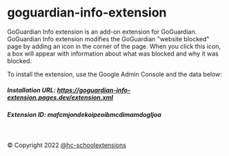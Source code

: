 # goguardian-info-extension

GoGuardian Info extension is an add-on extension for GoGuardian. GoGuardian Info extension modifies the GoGuardian "website blocked" page by adding an icon in the corner of the page. When you click this icon, a box will appear with information about what was blocked and why it was blocked. 

To install the extension, use the Google Admin Console and the data below:

##### Installation URL: https://goguardian-info-extension.pages.dev/extension.xml

##### Extension ID: mafcmjondekoipeoibmcdimamdogljoa
<br>

&copy; Copyright 2022 [@hc-schoolextensions](https://github.com/hc-schoolextensions '@hc-schoolextensions')
